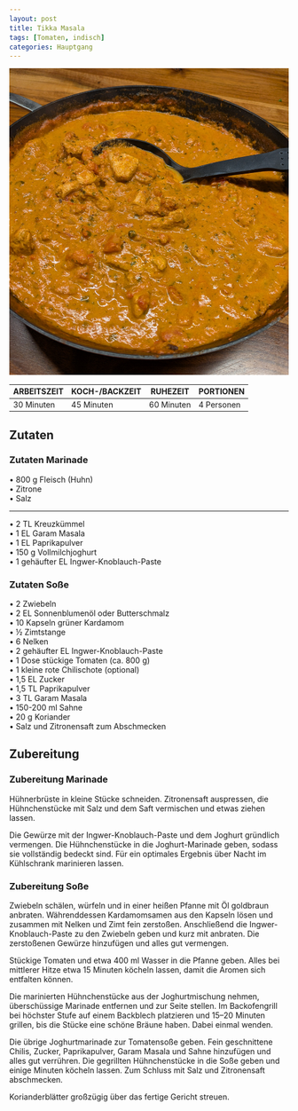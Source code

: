```yaml
---
layout: post
title: Tikka Masala
tags: [Tomaten, indisch]
categories: Hauptgang
---
```



![Tikka Masala](/assets/images/tikka.jpg)

| ARBEITSZEIT | KOCH-/BACKZEIT | RUHEZEIT | PORTIONEN |
|--------------|--------------|--------------|--------------|
| 30 Minuten | 45 Minuten | 60 Minuten | 4 Personen |  



## Zutaten
### Zutaten Marinade
•	800 g Fleisch (Huhn)  
•	Zitrone  
•	Salz  

-------------

•	2 TL Kreuzkümmel  
•	1 EL Garam Masala  
•	1 EL Paprikapulver  
•	150 g Vollmilchjoghurt  
•	1 gehäufter EL Ingwer-Knoblauch-Paste  


### Zutaten Soße
•	2 Zwiebeln  
•	2 EL Sonnenblumenöl oder Butterschmalz  
•	10 Kapseln grüner Kardamom  
•	½ Zimtstange  
•	6 Nelken  
•	2 gehäufter EL Ingwer-Knoblauch-Paste  
•	1 Dose stückige Tomaten (ca. 800 g)  
•	1 kleine rote Chilischote (optional)  
•	1,5 EL Zucker  
•	1,5 TL Paprikapulver  
•	3 TL Garam Masala  
•	150-200 ml Sahne  
•	20 g Koriander  
•	Salz und Zitronensaft zum Abschmecken  



## Zubereitung
### Zubereitung Marinade 
Hühnerbrüste in kleine Stücke schneiden. Zitronensaft auspressen, die Hühnchenstücke mit Salz und dem Saft vermischen und etwas ziehen lassen.

Die Gewürze mit der Ingwer-Knoblauch-Paste und dem Joghurt gründlich vermengen. Die Hühnchenstücke in die Joghurt-Marinade geben, sodass sie vollständig bedeckt sind. Für ein optimales Ergebnis über Nacht im Kühlschrank marinieren lassen.



### Zubereitung Soße  
Zwiebeln schälen, würfeln und in einer heißen Pfanne mit Öl goldbraun anbraten. 
Währenddessen Kardamomsamen aus den Kapseln lösen und zusammen mit Nelken und Zimt fein zerstoßen. 
Anschließend die Ingwer-Knoblauch-Paste zu den Zwiebeln geben und kurz mit anbraten. Die zerstoßenen Gewürze hinzufügen und alles gut vermengen.

Stückige Tomaten und etwa 400 ml Wasser in die Pfanne geben. Alles bei mittlerer Hitze etwa 15 Minuten köcheln lassen, damit die Aromen sich entfalten können.

Die marinierten Hühnchenstücke aus der Joghurtmischung nehmen, überschüssige Marinade entfernen und zur Seite stellen. Im Backofengrill bei höchster Stufe auf einem Backblech platzieren und 15–20 Minuten grillen, bis die Stücke eine schöne Bräune haben. Dabei einmal wenden.

Die übrige Joghurtmarinade zur Tomatensoße geben. Fein geschnittene Chilis, Zucker, Paprikapulver, Garam Masala und Sahne hinzufügen und alles gut verrühren. 
Die gegrillten Hühnchenstücke in die Soße geben und einige Minuten köcheln lassen. Zum Schluss mit Salz und Zitronensaft abschmecken.

Korianderblätter großzügig über das fertige Gericht streuen.  
  
